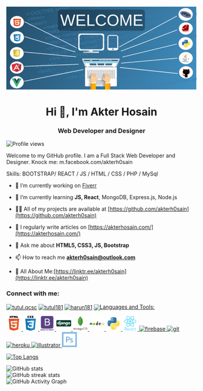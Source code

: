 ![I am akterh0sain](https://github.com/akterh0sain/akterh0sain/blob/main/Welcome.png)


<h1 align="center">Hi 👋, I'm Akter Hosain</h1>
<h3 align="center">Web Developer and Designer</h3>

![Profile views](https://gpvc.arturio.dev/akterh0sain) 

Welcome to my GitHub profile. I am a Full Stack Web Developer and Designer. 
Knock me: m.facebook.com/akterh0sain

Skills: BOOTSTRAP/ REACT / JS / HTML / CSS / PHP / MySql
 

- 🔭 I’m currently working on [Fiverr](https://www.fiverr.com/akterh0sain)

- 🌱 I’m currently learning **JS, React**, MongoDB, Express.js, Node.js

- 👨‍💻 All of my projects are available at [https://github.com/akterh0sain](https://github.com/akterh0sain)

- 📝 I regularly write articles on [https://akterhosain.com/](https://akterhosain.com/)

- 💬 Ask me about **HTML5, CSS3, JS, Bootstrap**

- 📫 How to reach me **akterh0sain@outlook.com**

- 📄 All About Me:[https://linktr.ee/akterh0sain](https://linktr.ee/akterh0sain)

<h3 align="left">Connect with me:</h3>
<p align="left">
<a href="https://fb.com/akterh0sain" target="blank"><img align="center" src="https://raw.githubusercontent.com/rahuldkjain/github-profile-readme-generator/master/src/images/icons/Social/facebook.svg" alt="tutul.qcsc" height="30" width="40" /></a>
<a href="https://twitter.com/akterh0sain" target="blank"><img align="center" src="https://raw.githubusercontent.com/rahuldkjain/github-profile-readme-generator/master/src/images/icons/Social/twitter.svg" alt="tutul181" height="30" width="40" /></a>
<a href="https://linkedin.com/in/akterh0sain" target="blank"><img align="center" src="https://raw.githubusercontent.com/rahuldkjain/github-profile-readme-generator/master/src/images/icons/Social/linked-in-alt.svg" alt="harun181" height="30" width="40" /></a>
<a href="https://instagram.com/akterh0sain" target="blank"><img align="center" src="https://raw.githubusercontent.com/rahuldkjain/github-profile-readme-
 </p> </a>

<h3 align="left">Languages and Tools:</h3>
<p align="left"> 
<a href="https://www.w3.org/html/" target="_blank"> <img src="https://raw.githubusercontent.com/devicons/devicon/master/icons/html5/html5-original-wordmark.svg" alt="html5" width="40" height="40"/> </a> 
<a href="https://www.w3schools.com/css/" target="_blank"> <img src="https://raw.githubusercontent.com/devicons/devicon/master/icons/css3/css3-original-wordmark.svg" alt="css3" width="40" height="40"/> </a>
<a href="https://getbootstrap.com" target="_blank"> <img src="https://raw.githubusercontent.com/devicons/devicon/master/icons/bootstrap/bootstrap-plain-wordmark.svg" alt="bootstrap" width="40" height="40"/> </a> 
<a href="https://www.djangoproject.com/" target="_blank"> <img src="https://raw.githubusercontent.com/devicons/devicon/master/icons/django/django-original.svg" alt="django" width="40" height="40"/> </a> 
<a href="https://www.mongodb.com/" target="_blank"> <img src="https://raw.githubusercontent.com/devicons/devicon/master/icons/mongodb/mongodb-original-wordmark.svg" alt="mongodb" width="40" height="40"/> </a> 
<a href="https://nodejs.org" target="_blank"> <img src="https://raw.githubusercontent.com/devicons/devicon/master/icons/nodejs/nodejs-original-wordmark.svg" alt="nodejs" width="40" height="40"/> </a>
<a href="https://www.python.org" target="_blank"> <img src="https://raw.githubusercontent.com/devicons/devicon/master/icons/python/python-original.svg" alt="python" width="40" height="40"/> </a> 
<a href="https://reactjs.org/" target="_blank"> <img src="https://raw.githubusercontent.com/devicons/devicon/master/icons/react/react-original-wordmark.svg" alt="react" width="40" height="40"/> </a> 
<a href="https://firebase.google.com/" target="_blank"> <img src="https://www.vectorlogo.zone/logos/firebase/firebase-icon.svg" alt="firebase" width="40" height="40"/> </a> 
<a href="https://git-scm.com/" target="_blank"> <img src="https://www.vectorlogo.zone/logos/git-scm/git-scm-icon.svg" alt="git" width="40" height="40"/> </a> 
<a href="https://heroku.com" target="_blank"> <img src="https://www.vectorlogo.zone/logos/heroku/heroku-icon.svg" alt="heroku" width="40" height="40"/> </a> 
<a href="https://www.adobe.com/in/products/illustrator.html" target="_blank"> <img src="https://www.vectorlogo.zone/logos/adobe_illustrator/adobe_illustrator-icon.svg" alt="illustrator" width="40" height="40"/> </a> 
<a href="https://www.photoshop.com/en" target="_blank"> <img src="https://raw.githubusercontent.com/devicons/devicon/master/icons/photoshop/photoshop-line.svg" alt="photoshop" width="40" height="40"/> </a> 
</p>

[![Top Langs](https://github-readme-stats.vercel.app/api/top-langs/?username=akterh0sain)](https://github.com/anuraghazra/github-readme-stats)

![GitHub stats](https://github-readme-stats.vercel.app/api?username=akterh0sain&show_icons=true)  
![GitHub streak stats](https://github-readme-streak-stats.herokuapp.com/?user=akterh0sain)  
![GitHub Activity Graph](https://activity-graph.herokuapp.com/graph?username=akterh0sain)
